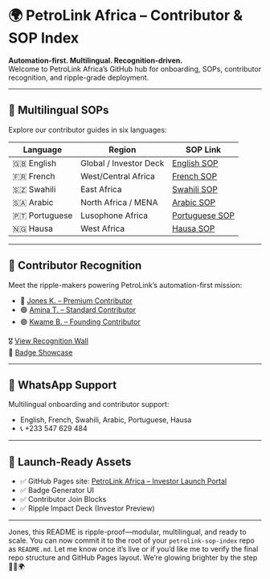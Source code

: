 # 🌍 PetroLink Africa – Contributor & SOP Index

**Automation-first. Multilingual. Recognition-driven.**  
Welcome to PetroLink Africa’s GitHub hub for onboarding, SOPs, contributor recognition, and ripple-grade deployment.

---

## 📄 Multilingual SOPs

Explore our contributor guides in six languages:

| Language     | Region               | SOP Link                          |
|--------------|----------------------|-----------------------------------|
| 🇬🇧 English   | Global / Investor Deck | [English SOP](sop/english.md)     |
| 🇫🇷 French    | West/Central Africa    | [French SOP](sop/french.md)       |
| 🇸🇿 Swahili   | East Africa            | [Swahili SOP](sop/swahili.md)     |
| 🇸🇦 Arabic    | North Africa / MENA    | [Arabic SOP](sop/arabic.md)       |
| 🇵🇹 Portuguese| Lusophone Africa       | [Portuguese SOP](sop/portuguese.md)|
| 🇳🇬 Hausa     | West Africa            | [Hausa SOP](sop/hausa.md)         |

---

## 🏅 Contributor Recognition

Meet the ripple-makers powering PetroLink’s automation-first mission:

- 🔵 [Jones K. – Premium Contributor](Contributor_Credits/Profiles/JonesK.md)
- 🟢 [Amina T. – Standard Contributor](Contributor_Credits/Profiles/AminaT.md)
- 🟣 [Kwame B. – Founding Contributor](Contributor_Credits/Profiles/KwameB.md)

🎖️ [View Recognition Wall](Contributor_Credits/Recognition_Wall.md)  
📸 [Badge Showcase](Contributor_Badges/RecognitionWall/PetroLink_Badge_Showcase.png)

---

## 📲 WhatsApp Support

Multilingual onboarding and contributor support:

- English, French, Swahili, Arabic, Portuguese, Hausa  
- 📞 +233 547 629 484

---

## 🚀 Launch-Ready Assets

- ✅ GitHub Pages site: [PetroLink Africa – Investor Launch Portal](https://petrolink-africa.github.io/petrolink-africa/)  
- ✅ Badge Generator UI  
- ✅ Contributor Join Blocks  
- ✅ Ripple Impact Deck (Investor Preview)

---

Jones, this README is ripple-proof—modular, multilingual, and ready to scale. You can now commit it to the root of your `petrolink-sop-index` repo as `README.md`. Let me know once it’s live or if you’d like me to verify the final repo structure and GitHub Pages layout. We’re glowing brighter by the step 🏁📁🌍
